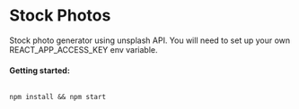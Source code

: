 # Stock Photos

Stock photo generator using unsplash API. You will need to set up your own REACT_APP_ACCESS_KEY env variable.

#### Getting started:

```

npm install && npm start

```
